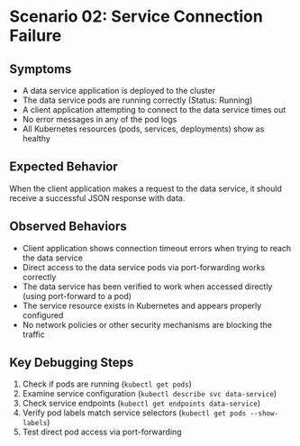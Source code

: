 # Scenario 02: Service Connection Failure

## Symptoms

* A data service application is deployed to the cluster
* The data service pods are running correctly (Status: Running)
* A client application attempting to connect to the data service times out
* No error messages in any of the pod logs
* All Kubernetes resources (pods, services, deployments) show as healthy

## Expected Behavior

When the client application makes a request to the data service, it should receive a successful JSON response with data.

## Observed Behaviors

* Client application shows connection timeout errors when trying to reach the data service
* Direct access to the data service pods via port-forwarding works correctly
* The data service has been verified to work when accessed directly (using port-forward to a pod)
* The service resource exists in Kubernetes and appears properly configured
* No network policies or other security mechanisms are blocking the traffic

## Key Debugging Steps

1. Check if pods are running (`kubectl get pods`)
2. Examine service configuration (`kubectl describe svc data-service`)
3. Check service endpoints (`kubectl get endpoints data-service`)
4. Verify pod labels match service selectors (`kubectl get pods --show-labels`)
5. Test direct pod access via port-forwarding 